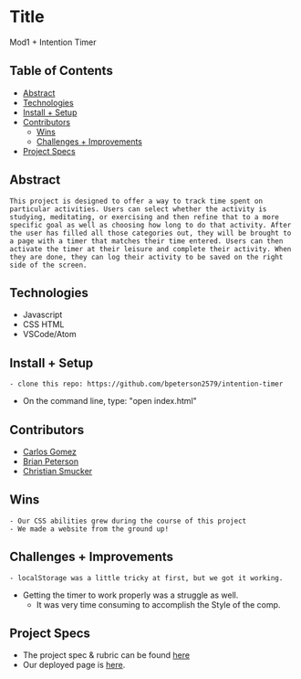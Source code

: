 # Title
Mod1 + Intention Timer

## Table of Contents
  - [Abstract](#abstract)
  - [Technologies](#technologies)
  - [Install + Setup](#set-up)
  - [Contributors](#contributors)
	- [Wins](#wins)
	- [Challenges + Improvements](#challenges-+-Improvements)
  - [Project Specs](#project-specs)

## Abstract
	This project is designed to offer a way to track time spent on particular activities. Users can select whether the activity is studying, meditating, or exercising and then refine that to a more specific goal as well as choosing how long to do that activity. After the user has filled all those categories out, they will be brought to a page with a timer that matches their time entered. Users can then activate the timer at their leisure and complete their activity. When they are done, they can log their activity to be saved on the right side of the screen.


## Technologies
  - Javascript
  - CSS HTML
  - VSCode/Atom


## Install + Setup
	- clone this repo: https://github.com/bpeterson2579/intention-timer
  - On the command line, type: "open index.html"

## Contributors
  - [Carlos Gomez](https://github.com/karmacarlos)
  - [Brian Peterson](https://github.com/bpeterson2579)
  - [Christian Smucker](https://gist.github.com/csmucker83)

## Wins
	- Our CSS abilities grew during the course of this project
	- We made a website from the ground up!

## Challenges + Improvements
	- localStorage was a little tricky at first, but we got it working.
  - Getting the timer to work properly was a struggle as well.
	- It was very time consuming to accomplish the Style of the comp.

## Project Specs
  - The project spec & rubric can be found [here](https://frontend.turing.edu/projects/module-1/intention-timer-group.html)
  - Our deployed page is [here](https://bpeterson2579.github.io/intention-timer/).
